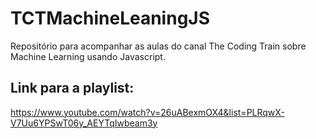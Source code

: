 # TCTMachineLeaningJS
Repositório para acompanhar as aulas do canal The Coding Train sobre Machine Learning usando Javascript.

## Link para a playlist:
https://www.youtube.com/watch?v=26uABexmOX4&list=PLRqwX-V7Uu6YPSwT06y_AEYTqIwbeam3y
